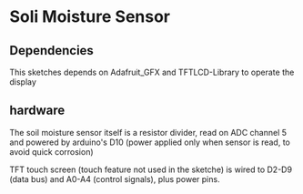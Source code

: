 # Soli Moisture Sensor

## Dependencies
This sketches depends on Adafruit_GFX and TFTLCD-Library to operate the display

## hardware
The soil moisture sensor itself is a resistor divider, read on ADC channel 5 and powered by arduino's D10 (power applied only when sensor is read, to avoid quick corrosion)

TFT touch screen (touch feature not used in the sketche) is wired to D2-D9 (data bus) and A0-A4 (control signals), plus power pins.

